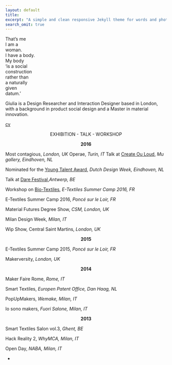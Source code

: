 ```yaml
---
layout: default
title: 
excerpt: "A simple and clean responsive Jekyll theme for words and photos."
search_omit: true
---
```

That’s me  
I am a  
woman.  
I have a body.  
My body  
‘is a social  
construction  
rather than  
a naturally  
given  
datum.’  


Giulia is a Design Researcher and Interaction Designer based in London, with a background in product social design and a Master in material innovation.


[cv](http://issuu.com/giuliatomasello4/docs/cv_giulia_tomasello)



<center> EXHIBITION - TALK - WORKSHOP </center>

**<center>2016</center>**

Most contagious, *London, UK*
Operae, *Turin, IT*
Talk at [Create Ou Loud](http://www.facebook.com/events/1602425956732689/), *Mu gallery, Eindhoven, NL*

Nominated for the [Young Talent Award](http://www.manifestations.nl/index.php/category/young-talent/?lang=en), *Dutch Design Week, Eindhoven, NL*

Talk at [Dare Festival](http://darefest16.sched.org/speaker/giulia_tomasello.1v2dimwn),*Antwerp, BE*

Workshop on [Bio-Textiles](http://etextile-summercamp.org/2016/bio-textiles/), *E-Textiles Summer Camp 2016, FR*

E-Textiles Summer Camp 2016, *Poncé sur le Loir, FR*

Material Futures Degree Show, *CSM, London, UK*

Milan Design Week, *Milan, IT*

Wip Show, Central Saint Martins, *London, UK*


**<center>2015</center>**

E-Textiles Summer Camp 2015, *Poncé sur le Loir, FR*

Makerversity, *London, UK*


**<center>2014</center>**

Maker Faire Rome, *Rome, IT*

Smart Textiles, *Europen Patent Office, Dan Haag, NL*

PopUpMakers, *Wemake, Milan, IT*

Io sono makers, *Fuori Salone, Milan, IT*


**<center>2013</center>**

Smart Textiles Salon vol.3, *Ghent, BE*

Hack Reality 2, *WhyMCA, Milan, IT*

Open Day, *NABA, Milan, IT*

-


